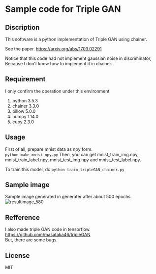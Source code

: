 # Sample code for Triple GAN

## Discription
This software is a python implementation of Triple GAN using chainer.  

See the paper.
https://arxiv.org/abs/1703.02291

Notice that this code had not implement gaussian noise in discriminator, Because I don't know how to implement it in chainer.  

## Requirement
I only confirm the operation under this environment
1.  python 3.5.3
2.  chainer 3.3.0
3.  pillow 5.0.0
4.  numpy 1.14.0
5.  cupy 2.3.0

## Usage
First of all, prepare mnist data as npy form.  
`python make_mnist_npy.py`
Then, you can get mnist_train_img.npy, mnist_train_label.npy, mnist_test_img.npy and mnist_test_label.npy.  

To train this model, do `python train_tripleGAN_chainer.py`

## Sample image
Sample image generated in generater after about 500 epochs.
![resultimage_580](https://user-images.githubusercontent.com/15444879/35428209-2246aa7c-02b1-11e8-8053-1fbb888d6d7f.png)

## Refference
I also made triple GAN code in tensorflow.  
https://github.com/masataka46/tripleGAN  
But, there are some bugs.  

## License
MIT 
